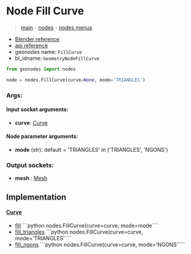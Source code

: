 # Node Fill Curve

> [main](../structure.md) - [nodes](nodes.md) - [nodes menus](nodes_menus.md)

- [Blender reference](https://docs.blender.org/manual/en/latest/modeling/geometry_nodes/curve/fill_curve.html)
- [api reference](https://docs.blender.org/api/current/bpy.types.GeometryNodeFillCurve.html)
- geonodes name: `FillCurve`
- bl_idname: `GeometryNodeFillCurve`

```python
from geonodes import nodes

node = nodes.FillCurve(curve=None, mode='TRIANGLES')
```

### Args:

#### Input socket arguments:

- **curve**: [Curve](Curve.md)

#### Node parameter arguments:

- **mode** (str): default = 'TRIANGLES' in ('TRIANGLES', 'NGONS')

### Output sockets:

- **mesh** : [Mesh](Mesh.md)

## Implementation

#### [Curve](Curve.md)

 - [fill](Curve.md#fill) ```python nodes.FillCurve(curve=curve, mode=mode````
 - [fill_triangles](Curve.md#fill_triangles) ```python nodes.FillCurve(curve=curve, mode='TRIANGLES'````
 - [fill_ngons](Curve.md#fill_ngons) ```python nodes.FillCurve(curve=curve, mode='NGONS'````
